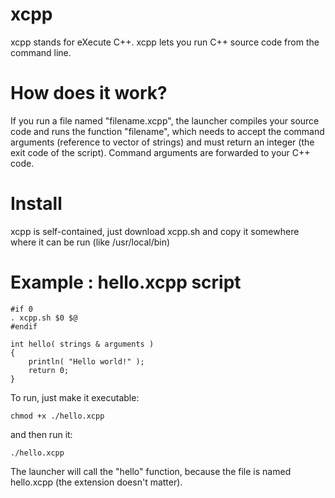 # xcpp
 xcpp stands for eXecute C++. xcpp lets you run C++ source code from the command line.

# How does it work?
If you run a file named "filename.xcpp", the launcher compiles your source code and runs the function "filename", which needs to accept the command arguments (reference to vector of strings) and must return an integer (the exit code of the script). Command arguments are forwarded to your C++ code.

# Install
xcpp is self-contained, just download xcpp.sh and copy it somewhere where it can be run (like /usr/local/bin)

# Example :  hello.xcpp script
    #if 0
    . xcpp.sh $0 $@
    #endif
    
    int hello( strings & arguments )
    {
        println( "Hello world!" );
        return 0;
    }


To run, just make it executable:

    chmod +x ./hello.xcpp

and then run it:

    ./hello.xcpp

The launcher will call the "hello" function, because the file is named hello.xcpp (the extension doesn't matter).
